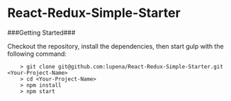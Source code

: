 # React-Redux-Simple-Starter

###Getting Started###

Checkout the repository, install the dependencies, then start gulp with the following command:

```
	> git clone git@github.com:lupena/React-Redux-Simple-Starter.git <Your-Project-Name>
	> cd <Your-Project-Name>
	> npm install
	> npm start
```
